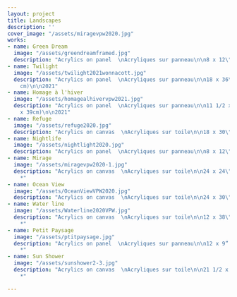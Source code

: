 ```yaml
---
layout: project
title: Landscapes
description: ''
cover_image: "/assets/miragevpw2020.jpg"
works:
- name: Green Dream
  image: "/assets/greendreamframed.jpg"
  description: "Acrylics on panel  \nAcryliques sur panneau\n\n8 x 12\" (20 x 30.5cm)\n\n2022"
- name: Twilight
  image: "/assets/twilight2021wonnacott.jpg"
  description: "Acrylics on panel  \nAcryliques sur panneau\n\n18 x 36\" (45.7 x 91.4
    cm)\n\n2021"
- name: Homage à l'hiver
  image: "/assets/homagealhivervpw2021.jpg"
  description: "Acrylics on panel  \nAcryliques sur panneau\n\n11 1/2 x 15 1/2\" (29
    x 39cm)\n\n2021"
- name: Refuge
  image: "/assets/refuge2020.jpg"
  description: "Acrylics on canvas  \nAcryliques sur toile\n\n18 x 30\" (46 x 76cm)\n\n2020"
- name: Nightlife
  image: "/assets/nightlight2020.jpg"
  description: "Acrylics on panel  \nAcryliques sur panneau\n\n8 x 12\" (20 x 30.5cm)\n\n2020*"
- name: Mirage
  image: "/assets/miragevpw2020-1.jpg"
  description: "Acrylics on canvas  \nAcryliques sur toile\n\n24 x 24\" (61x 61cm)\n\n2020
    *"
- name: Ocean View
  image: "/assets/OceanViewVPW2020.jpg"
  description: "Acrylics on canvas  \nAcryliques sur toile\n\n24 x 30\" (61x 76cm)\n\n2020"
- name: Water line
  image: "/assets/Waterline2020VPW.jpg"
  description: "Acrylics on canvas  \nAcryliques sur toile\n\n12 x 38\" (30.5 x 96.5cm)\n\n2020
    *"
- name: Petit Paysage
  image: "/assets/ptitpaysage.jpg"
  description: "Acrylics on panel  \nAcryliques sur panneau\n\n12 x 9” (30.5 x 23cm)\n\n2019
    *"
- name: Sun Shower
  image: "/assets/sunshower2-3.jpg"
  description: "Acrylics on canvas  \nAcryliques sur toile\n\n21 1/2 x 31 3/4\" (55x80.6cm)\n\n2019
    *"

---
```

